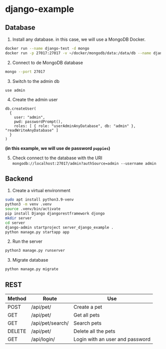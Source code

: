 # django-example
## Database
1. Install any database. in this case, we will use a MongoDB Docker.
```bash
docker run --name django-test -d mongo
docker run -p 27017:27017 -v ~/docker/mongodb/data:/data/db --name django-test -d mongo
```

2. Connect to de MongoDB database
```bash
mongo --port 27017
```

3. Switch to the admin db
```mongo
use admin
```

4. Create the admin user
```mongo
db.createUser(
  {
    user: "admin",
    pwd: passwordPrompt(),
    roles: [ { role: "userAdminAnyDatabase", db: "admin" }, "readWriteAnyDatabase" ]
  }
)
```
__(in this example, we will use de password `puppies`)__

5. Check connect to the database with the URI `mongodb://localhost:27017/admin?authSource=admin --username admin`

## Backend
1. Create a virtual environment
```bash
sudo apt install python3.9-venv
python3 -m venv .venv
source .venv/bin/activate
pip install Django djangorestframework djongo
mkdir server
cd server
django-admin startproject server_django_example .
python manage.py startapp app
```

2. Run the server
```bash
python3 manage.py runserver
```

3. Migrate database
```bash
python manage.py migrate
```

## REST
| __Method__    | __Route__         | __Use__                           |
|---------------|-------------------|-----------------------------------|
| POST          | /api/pet/         | Create a pet                      |
| GET           | /api/pet/         | Get all pets                      |
| GET           | /api/pet/search/  | Search pets                       |
| DELETE        | /api/pet/         | Delete all the pets               |
| GET           | /api/login/       | Login with an user and password   |